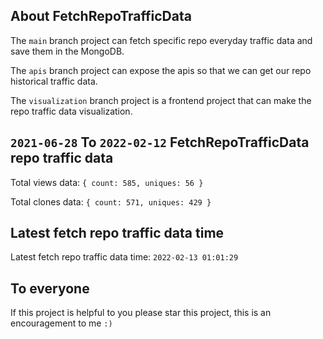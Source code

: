 ## About FetchRepoTrafficData

The `main` branch project can fetch specific repo everyday traffic data and save them in the MongoDB.

The `apis` branch project can expose the apis so that we can get our repo historical traffic data.

The `visualization` branch project is a frontend project that can make the repo traffic data visualization.

## `2021-06-28` To `2022-02-12` FetchRepoTrafficData repo traffic data

Total views data: `{ count: 585, uniques: 56 }`

Total clones data: `{ count: 571, uniques: 429 }`

## Latest fetch repo traffic data time

Latest fetch repo traffic data time: `2022-02-13 01:01:29`

## To everyone

If this project is helpful to you please star this project, this is an encouragement to me `:)`



